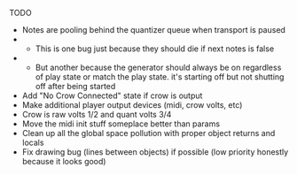 TODO
- Notes are pooling behind the quantizer queue when transport is paused
- - This is one bug just because they should die if next notes is false
- - But another because the generator should always be on regardless of play state or match the play state. it's starting off but not shutting off after being started
- Add "No Crow Connected" state if crow is output
- Make additional player output devices (midi, crow volts, etc)
- Crow is raw volts 1/2 and quant volts 3/4
- Move the midi init stuff someplace better than params
- Clean up all the global space pollution with proper object returns and locals
- Fix drawing bug (lines between objects) if possible (low priority honestly because it looks good)